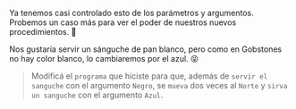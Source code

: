 <gs-attire attire-url="https://raw.githubusercontent.com/MumukiProject/mumuki-guia-gobstones-procedimientos-con-parametros-kids/master/assets/attires/config_1551274896769.json"></gs-attire>
  
<gs-toolbox toolbox-url="https://raw.githubusercontent.com/MumukiProject/mumuki-guia-gobstones-procedimientos-con-parametros-kids/master/assets/toolbox_1551465974314.xml"></gs-toolbox>

Ya tenemos casi controlado esto de los parámetros y argumentos. Probemos un caso más para ver el poder de nuestros nuevos procedimientos. :muscle:

Nos gustaría servir un sánguche de pan blanco, pero como en Gobstones no hay color blanco, lo cambiaremos por el azul. :stuck_out_tongue_closed_eyes:

> Modificá el `programa` que hiciste para que, además de `servir el sanguche` con el argumento `Negro`, se `mueva` dos veces al `Norte` y `sirva un sanguche` con el argumento `Azul`. 
